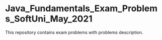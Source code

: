 # Java_Fundamentals_Exam_Problems_SoftUni_May_2021
This repository contains exam problems with problems description.
